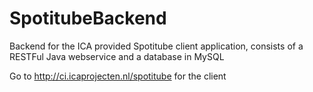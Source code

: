 # SpotitubeBackend
Backend for the ICA provided Spotitube client application, consists of a RESTFul Java webservice and a database in MySQL

Go to http://ci.icaprojecten.nl/spotitube for the client
